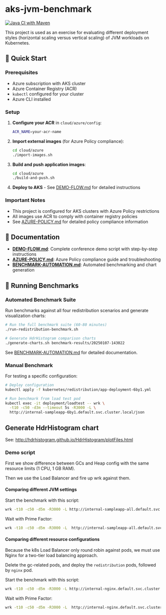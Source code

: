 # aks-jvm-benchmark

[![Java CI with Maven](https://github.com/brunoborges/aks-jvm-benchmark/actions/workflows/maven.yml/badge.svg)](https://github.com/brunoborges/aks-jvm-benchmark/actions/workflows/maven.yml)

This project is used as an exercise for evaluating different deployment styles (horizontal scaling versus vertical scaling) of JVM workloads on Kubernetes.

## 🚀 Quick Start

### Prerequisites
- Azure subscription with AKS cluster
- Azure Container Registry (ACR)
- `kubectl` configured for your cluster
- Azure CLI installed

### Setup

1. **Configure your ACR** in `cloud/azure/config`:
   ```bash
   ACR_NAME=your-acr-name
   ```

2. **Import external images** (for Azure Policy compliance):
   ```bash
   cd cloud/azure
   ./import-images.sh
   ```

3. **Build and push application images**:
   ```bash
   cd cloud/azure
   ./build-and-push.sh
   ```

4. **Deploy to AKS** - See [DEMO-FLOW.md](DEMO-FLOW.md) for detailed instructions

### Important Notes
- This project is configured for AKS clusters with Azure Policy restrictions
- All images use ACR to comply with container registry policies
- See [AZURE-POLICY.md](AZURE-POLICY.md) for detailed policy compliance information

## 📖 Documentation

- **[DEMO-FLOW.md](DEMO-FLOW.md)**: Complete conference demo script with step-by-step instructions
- **[AZURE-POLICY.md](AZURE-POLICY.md)**: Azure Policy compliance guide and troubleshooting
- **[BENCHMARK-AUTOMATION.md](BENCHMARK-AUTOMATION.md)**: Automated benchmarking and chart generation

## 🧪 Running Benchmarks

### Automated Benchmark Suite

Run benchmarks against all four redistribution scenarios and generate visualization charts:

```bash
# Run the full benchmark suite (60-80 minutes)
./run-redistribution-benchmark.sh

# Generate HdrHistogram comparison charts
./generate-charts.sh benchmark-results/20250107-143022
```

See [BENCHMARK-AUTOMATION.md](BENCHMARK-AUTOMATION.md) for detailed documentation.

### Manual Benchmark

For testing a specific configuration:

```bash
# Deploy configuration
kubectl apply -f kubernetes/redistribution/app-deployment-6by1.yml

# Run benchmark from load test pod
kubectl exec -it deployment/loadtest -- wrk \
  -t10 -c50 -d3m --timeout 5s -R3000 -L \
  http://internal-sampleapp-6by1.default.svc.cluster.local/json
```


## Generate HdrHistogram chart
See: http://hdrhistogram.github.io/HdrHistogram/plotFiles.html


### Demo script

First we show difference between GCs and Heap config with the same resource limits (1 CPU, 1 GB RAM).

Then we use the Load Balancer and fire up wrk against them.

#### Comparing different JVM settings

Start the benchmark with this script:

```bash
wrk -t10 -c50 -d5m -R3000 -L http://internal-sampleapp-all.default.svc.cluster.local/json
```

Wait with Prime Factor:

```bash
wrk -t10 -c50 -d5m -R3000 -L  http://internal-sampleapp-all.default.svc.cluster.local/waitWithPrimeFactor?duration=50\&number=927398173993974
```



#### Comparing different resource configurations

Because the k8s Load Balancer only round robin against pods, we must use Nginx for a two-tier load balancing approach.

Delete the gc-related pods, and deploy the `redistribution` pods, followed by `nginx` pod.



Start the benchmark with this script:

```bash
wrk -t10 -c50 -d5m -R3000 -L http://internal-nginx.default.svc.cluster.local/json
```

Wait with Prime Factor:

```bash
wrk -t10 -c50 -d5m -R3000 -L  http://internal-nginx.default.svc.cluster.local/waitWithPrimeFactor?duration=50\&number=927398173993974
```

